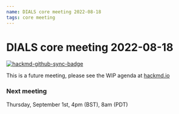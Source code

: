 ```yaml
---
name: DIALS core meeting 2022-08-18
tags: core meeting
---
```


# DIALS core meeting 2022-08-18

[![hackmd-github-sync-badge](https://hackmd.io/8PP-vn2zTzG_Ithp_R__QQ/badge)](https://hackmd.io/8PP-vn2zTzG_Ithp_R__QQ)

This is a future meeting, please see the WIP agenda at [hackmd.io](https://hackmd.io/8PP-vn2zTzG_Ithp_R__QQ)


### Next meeting

Thursday, September 1st, 4pm (BST), 8am (PDT)
